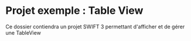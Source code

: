 # Projet exemple : Table View
Ce dossier contiendra un projet SWIFT 3 permettant d'afficher et de gérer une TableView